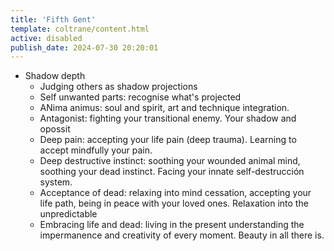 ```yaml
---
title: 'Fifth Gent'
template: coltrane/content.html
active: disabled
publish_date: 2024-07-30 20:20:01
---
```


- Shadow depth
    - Judging others as shadow projections
    - Self unwanted parts: recognise what's projected
    - ANima animus: soul and spirit, art and technique integration.
    - Antagonist: fighting your transitional enemy. Your shadow and opossit
    - Deep pain: accepting your life pain (deep trauma). Learning to accept mindfully your pain.
    - Deep destructive instinct: soothing your wounded animal mind, soothing your dead instinct. Facing your innate self-destrucción system.
    - Acceptance of dead: relaxing into mind cessation, accepting your life path, being in peace with your loved ones. Relaxation into the unpredictable
    - Embracing life and dead: living in the present understanding the impermanence and creativity of every moment. Beauty in all there is.